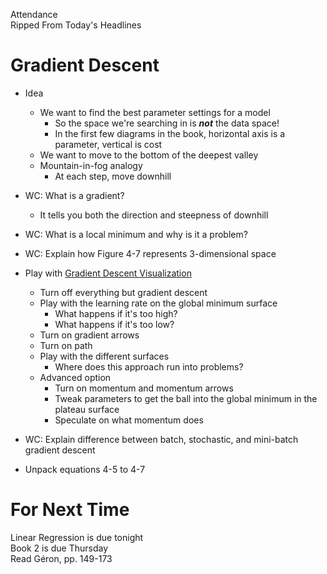 Attendance  
Ripped From Today's Headlines

# Gradient Descent
* Idea
  * We want to find the best parameter settings for a model
    * So the space we're searching in is ***not*** the data space!
    * In the first few diagrams in the book, horizontal axis is a parameter, vertical is cost
  * We want to move to the bottom of the deepest valley
  * Mountain-in-fog analogy
    * At each step, move downhill
* WC: What is a gradient?
  * It tells you both the direction and steepness of downhill
* WC: What is a local minimum and why is it a problem?
* WC: Explain how Figure 4-7 represents 3-dimensional space

* Play with [Gradient Descent Visualization](https://github.com/lilipads/gradient_descent_viz)
  * Turn off everything but gradient descent
  * Play with the learning rate on the global minimum surface
    * What happens if it's too high?
    * What happens if it's too low?
  * Turn on gradient arrows
  * Turn on path
  * Play with the different surfaces
    * Where does this approach run into problems?
  * Advanced option
    * Turn on momentum and momentum arrows
    * Tweak parameters to get the ball into the global minimum in the plateau surface
    * Speculate on what momentum does

* WC: Explain difference between batch, stochastic, and mini-batch gradient descent
* Unpack equations 4-5 to 4-7

# For Next Time
Linear Regression is due tonight  
Book 2 is due Thursday  
Read Géron, pp. 149-173
